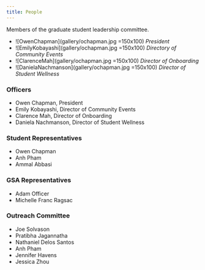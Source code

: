 ```yaml
---
title: People
---
```


Members of the graduate student leadership committee.

* ![OwenChapman](gallery/ochapman.jpg =150x100)
*President*
* ![EmilyKobayashi](gallery/ochapman.jpg =150x100)
*Directory of Community Events*
* ![ClarenceMah](gallery/ochapman.jpg =150x100)
*Director of Onboarding*
* ![DanielaNachmanson](gallery/ochapman.jpg =150x100)
*Director of Student Wellness*

### Officers
* Owen Chapman, President
* Emily Kobayashi, Director of Community Events
* Clarence Mah, Director of Onboarding
* Daniela Nachmanson, Director of Student Wellness

### Student Representatives
* Owen Chapman
* Anh Pham
* Ammal Abbasi

### GSA Representatives
* Adam Officer
* Michelle Franc Ragsac

### Outreach Committee
* Joe Solvason
* Pratibha Jagannatha
* Nathaniel Delos Santos
* Anh Pham
* Jennifer Havens
* Jessica Zhou

